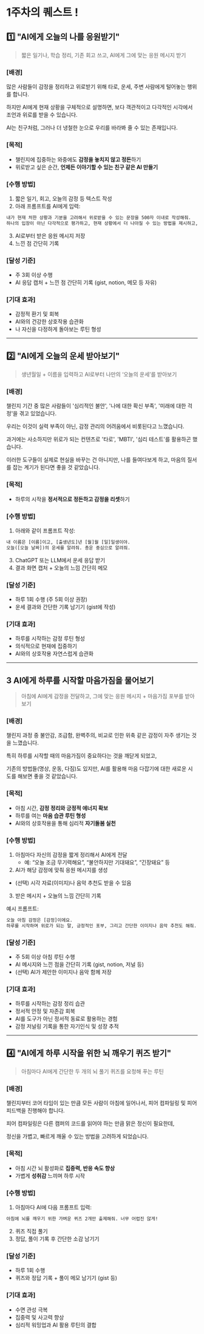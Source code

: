 # 1주차의 퀘스트 !

## 1️⃣ "AI에게 오늘의 나를 응원받기"

> 짧은 일기나, 학습 정리, 기존 회고 쓰고, AI에게 그에 맞는 응원 메시지 받기

### [배경]

많은 사람들이 감정을 정리하고 위로받기 위해 타로, 운세, 주변 사람에게 털어놓는 행위를 합니다.

하지만 AI에게 현재 상황을 구체적으로 설명하면, 보다 객관적이고 다각적인 시각에서 조언과 위로를 받을 수 있습니다.

AI는 친구처럼, 그러나 더 냉철한 눈으로 우리를 바라봐 줄 수 있는 존재입니다.

### [목적]

- 챌린지에 집중하는 와중에도 **감정을 놓치지 않고 정돈**하기
- 위로받고 싶은 순간, **언제든 이야기할 수 있는 친구 같은 AI 만들기**

### [수행 방법]

1. 짧은 일기, 회고, 오늘의 감정 등 텍스트 작성
2. 아래 프롬프트를 AI에게 입력:

```txt
내가 현재 처한 상황과 기분을 고려해서 위로받을 수 있는 문장을 500자 이내로 작성해줘.
하나의 입장이 아닌 다각적으로 평가하고, 현재 상황에서 더 나아질 수 있는 방법을 제시하고, 위로의 말을 전달해줘.
```

3. AI로부터 받은 응원 메시지 저장
4. 느낀 점 간단히 기록

### [달성 기준]

- 주 3회 이상 수행
- AI 응답 캡처 + 느낀 점 간단히 기록 (gist, notion, 메모 등 자유)

### [기대 효과]

- 감정적 환기 및 회복
- AI와의 건강한 상호작용 습관화
- 나 자신을 다정하게 돌아보는 루틴 형성

---

## 2️⃣ "AI에게 오늘의 운세 받아보기"

> 생년월일 + 이름을 입력하고 AI로부터 나만의 ‘오늘의 운세’를 받아보기

### [배경]

챌린지 기간 중 많은 사람들이 '심리적인 불안', '나에 대한 확신 부족', '미래에 대한 걱정'을 겪고 있었습니다.

우리는 이것이 실력 부족이 아닌, 감정 관리의 어려움에서 비롯된다고 느꼈습니다.

과거에는 사소하지만 위로가 되는 컨텐츠로 '타로', 'MBTI', '심리 테스트'를 활용하곤 했습니다.

이러한 도구들이 실제로 현실을 바꾸는 건 아니지만, 나를 들여다보게 하고, 마음의 질서를 잡는 계기가 된다면 좋을 것 같았습니다.

### [목적]

- 하루의 시작을 **정서적으로 정돈하고 감정을 리셋**하기

### [수행 방법]

1. 아래와 같이 프롬프트 작성:

```txt
내 이름은 [이름]이고, [출생년도]년 [월]월 [일]일생이야.
오늘([오늘 날짜])의 운세를 알려줘. 총운 중심으로 알려줘.
```

3. ChatGPT 또는 LLM에서 운세 응답 받기
4. 결과 화면 캡처 + 오늘의 느낌 간단히 메모

### [달성 기준]

- 하루 1회 수행 (주 5회 이상 권장)
- 운세 결과와 간단한 기록 남기기 (gist에 작성)

### [기대 효과]

- 하루를 시작하는 감정 루틴 형성
- 의식적으로 현재에 집중하기
- AI와의 상호작용 자연스럽게 습관화

---

## 3️ AI에게 하루를 시작할 마음가짐을 물어보기

> 아침에 AI에게 감정을 전달하고, 그에 맞는 응원 메시지 + 마음가짐 포부를 받아보기

### [배경]

챌린지 과정 중 불안감, 조급함, 완벽주의, 비교로 인한 위축 같은 감정이 자주 생기는 것을 느꼈습니다.

특히 하루를 시작할 때의 마음가짐이 중요하다는 것을 깨닫게 되었고,

기존의 방법들(명상, 운동, 다짐)도 있지만, AI를 활용해 마음 다잡기에 대한 새로운 시도를 해보면 좋을 것 같았습니다.

### [목적]

- 아침 시간, **감정 정리와 긍정적 에너지 확보**
- 하루를 여는 **마음 습관 루틴 형성**
- AI와의 상호작용을 통해 심리적 **자기돌봄 실천**

### [수행 방법]

1. 아침마다 자신의 감정을 짧게 정리해서 AI에게 전달
   - 예: “오늘 조금 무기력해요”, “불안하지만 기대돼요”, “긴장돼요” 등
2. AI가 해당 감정에 맞춰 응원 메시지를 생성
  - (선택) 시각 자료(이미지)나 음악 추천도 받을 수 있음
3. 받은 메시지 + 오늘의 느낌 간단히 기록

예시 프롬프트:
```txt
오늘 아침 감정은 [감정]이에요.  
하루를 시작하며 위로가 되는 말, 긍정적인 포부, 그리고 간단한 이미지나 음악 추천도 해줘.
```

### [달성 기준]

- 주 5회 이상 아침 루틴 수행
- AI 메시지와 느낀 점을 간단히 기록 (gist, notion, 저널 등)
- (선택) AI가 제안한 이미지나 음악 함께 저장

### [기대 효과]

- 하루를 시작하는 감정 정리 습관
- 정서적 안정 및 자존감 회복
- AI를 도구가 아닌 정서적 동료로 활용하는 경험
- 감정 저널링 기록을 통한 자기인식 및 성장 추적

---

## 4️⃣ "AI에게 하루 시작을 위한 뇌 깨우기 퀴즈 받기"

> 아침마다 AI에게 간단한 두 개의 뇌 풀기 퀴즈를 요청해 푸는 루틴

### [배경]

챌린지부터 코어 타임이 있는 만큼 모든 사람이 아침에 일어나서, 피어 컴파일링 및 피어 피드백을 진행해야 합니다.

피어 컴파일링은 다른 캠퍼의 코드를 읽어야 하는 만큼 맑은 정신이 필요한데, 

정신을 가볍고, 빠르게 깨울 수 있는 방법을 고려하게 되었습니다.

### [목적]

- 아침 시간 뇌 활성화로 **집중력, 반응 속도 향상**
- 가볍게 **성취감** 느끼며 하루 시작

### [수행 방법]

1. 아침마다 AI에 다음 프롬프트 입력:

```txt
아침에 뇌를 깨우기 위한 가벼운 퀴즈 2개만 출제해줘. 너무 어렵진 않게!
```

2. 퀴즈 직접 풀기
3. 정답, 풀이 기록 후 간단한 소감 남기기

### [달성 기준]

- 하루 1회 수행
- 퀴즈와 정답 기록 + 풀이 메모 남기기 (gist 등)

### [기대 효과]

- 수면 관성 극복
- 집중력 및 사고력 향상
- 심리적 워밍업과 AI 활용 루틴의 결합

